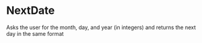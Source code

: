 # NextDate
Asks the user for the month, day, and year (in integers) and returns the next day in the same format
